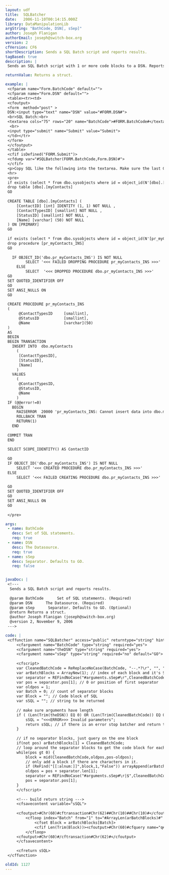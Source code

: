 ```yaml
---
layout: udf
title:  SQLBatcher
date:   2006-11-10T00:14:15.000Z
library: DataManipulationLib
argString: "BathCode, DSN[, sSep]"
author: Joseph Flanigan
authorEmail: joseph@switch-box.org
version: 2
cfVersion: CF6
shortDescription: Sends a SQL Batch script and reports results.
tagBased: true
description: |
 Sends an SQL Batch script with 1 or more code blocks to a DSN. Reports results of each code block. Each code block seperated by a &quot;GO\r&quot; token is executed with a CFQuery.

returnValue: Returns a struct.

example: |
 <cfparam name="Form.BatchCode" default="">
 <cfparam name="Form.DSN" default="">
 <table><tr><td>
 <cfoutput>
 <form  method="post" >
 DSN:<input type="text" name="DSN" value="#FORM.DSN#">
 <br>SQL Batch:<br>
 <textarea cols="75" rows="20" name="BatchCode">#FORM.BatchCode#</textarea>
  <br>
 <input type="submit" name="Submit" value="Submit">
 </td></tr>
 </form>
 </cfoutput>
 </table>
 <cfif isDefined("FORM.Submit")>
 <cfdump var="#SQLBatcher(FORM.BatchCode,Form.DSN)#"> 
 </cfif>
 <p>Copy SQL like the following into the textarea. Make sure the last GO is followed by a carriage return.
 <hr>
 <pre> 
 if exists (select * from dbo.sysobjects where id = object_id(N'[dbo].[myContacts]') and OBJECTPROPERTY(id, N'IsUserTable') = 1)
 drop table [dbo].[myContacts]
 GO
 
 CREATE TABLE [dbo].[myContacts] (
     [ContactID] [int] IDENTITY (1, 1) NOT NULL ,
     [ContactTypesID] [smallint] NOT NULL ,
     [StatusID] [smallint] NOT NULL ,
     [Name] [varchar] (50) NOT NULL
 ) ON [PRIMARY]
 GO
 
 if exists (select * from dbo.sysobjects where id = object_id(N'[pr_myContacts_INS]') and OBJECTPROPERTY(id, N'IsProcedure') = 1)
 drop procedure [pr_myContacts_INS]
 GO
 
   IF OBJECT_ID('dbo.pr_myContacts_INS') IS NOT NULL
         SELECT '<<< FAILED DROPPING PROCEDURE pr_myContacts_INS >>>'
     ELSE
         SELECT  '<<< DROPPED PROCEDURE dbo.pr_myContacts_INS >>>'
 GO
 SET QUOTED_IDENTIFIER OFF 
 GO
 SET ANSI_NULLS ON 
 GO
 
 CREATE PROCEDURE pr_myContacts_INS
 (
      @ContactTypesID     [smallint],
      @StatusID           [smallint],
      @Name               [varchar](50)
 )
 AS
 BEGIN
 BEGIN TRANSACTION
   INSERT INTO  dbo.myContacts 
     (
      [ContactTypesID],
      [StatusID],
      [Name]
     )
   VALUES
     (
      @ContactTypesID,
      @StatusID,
      @Name
     )
 IF (@@error!=0)
   BEGIN
     RAISERROR  20000 'pr_myContacts_INS: Cannot insert data into dbo.myContacts'
     ROLLBACK TRAN
     RETURN(1)
   END
 
 COMMIT TRAN
 END
 
 SELECT SCOPE_IDENTITY() AS ContactID
 
 GO
 IF OBJECT_ID('dbo.pr_myContacts_INS') IS NOT NULL
     SELECT '<<< CREATED PROCEDURE dbo.pr_myContacts_INS >>>'
 ELSE
     SELECT '<<< FAILED CREATING PROCEDURE dbo.pr_myContacts_INS >>>'
 
 GO
 SET QUOTED_IDENTIFIER OFF 
 GO
 SET ANSI_NULLS ON 
 GO
 
 </pre>

args:
 - name: BathCode
   desc: Set of SQL statements.
   req: true
 - name: DSN
   desc: The Datasource.
   req: true
 - name: sSep
   desc: Separator. Defaults to GO.
   req: false


javaDoc: |
 <!---
  Sends a SQL Batch script and reports results.
  
  @param BathCode      Set of SQL statements. (Required)
  @param DSN      The Datasource. (Required)
  @param sSep      Separator. Defaults to GO. (Optional)
  @return Returns a struct. 
  @author Joseph Flanigan (joseph@switch-box.org) 
  @version 2, November 9, 2006 
 --->

code: |
 <cffunction name="SQLBatcher" access="public" returntype="string" hint="Runs a set of queries based on sql string" output="false">
     <cfargument name="BatchCode" type="string" required="yes">
     <cfargument name="theDSN" type="string" required="yes">
     <cfargument name="sSep" type="string" required="no" default="GO">
         
     <cfscript> 
     var CleanedBatchCode = ReReplaceNoCase(BatchCode, "--.*?\r", "", "all");// clean sql comments
     var arBatchBlocks = ArrayNew(1); // index of each block and it's SQL string
     var separator = REFindNoCase("#arguments.sSep#\r",CleanedBatchCode,1,1); // looks for separators
     var pos = separator.pos[1]; // 0 or position of first separator
     var oldpos = 1;
     var Batch = 0; // count of separator blocks
     var Block = ""; // Code block of SQL 
     var sSQL = ""; // string to be returned
     
     // make sure arguments have length
     if ( (Len(Trim(theDSN)) EQ 0) OR (Len(Trim(CleanedBatchCode)) EQ 0) ) {
         sSQL = "<<<ERROR>>> Invalid parameters";
         return sSQL; // if there is an error stop batcher and return to caller 
     }
         
     // if no separator blocks, just query on the one block
     if(not pos) arBatchBlocks[1] = CleanedBatchCode;
     // loop around the separator blocks to get the code block for each separator
     while(pos gt 0) {
         block = mid(CleanedBatchCode,oldpos,pos-oldpos);
         // only add a block if there are characters in it. 
         if (ReFind("[[:alnum:]]",block,1,"False")) arrayAppend(arBatchBlocks,block);
         oldpos = pos + separator.len[1];
         separator = REFindNoCase("#arguments.sSep#\r|$",CleanedBatchCode,oldpos+1,1);
         pos = separator.pos[1];
     }        
     </cfscript>
         
     <!--- build return string --->
     <cfsavecontent variable="sSQL">
     
     <cfoutput>#Chr(60)#cftransaction#Chr(62)##Chr(10)##Chr(10)#</cfoutput>
         <cfloop index="Batch" from="1" to="#ArrayLen(arBatchBlocks)#" step="1">
             <cfset Block = arBatchBlocks[Batch]>
             <cfif Len(Trim(Block))><cfoutput>#Chr(60)#cfquery name="q#BATCH#" datasource="#Arguments.theDSN#"#Chr(62)##Chr(10)##Trim(PreserveSingleQuotes(Block))##Chr(10)##Chr(60)#/cfquery#Chr(62)##Chr(10)##Chr(10)#</cfoutput></cfif> 
         </cfloop>
     <cfoutput>#Chr(60)#/cftransaction#Chr(62)#</cfoutput>
     </cfsavecontent>
         
     <cfreturn sSQL>
 </cffunction>

oldId: 1127
---
```


